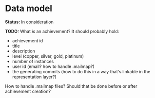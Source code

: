 # Data model
**Status:** In consideration

**TODO:** What _is_ an achievement? It should probably hold:
* achievement id
* title
* description
* level (copper, silver, gold, platinum)
* number of instances
* user id (email? how to handle .mailmap?)
* the generating commits (how to do this in a way that's linkable in the representation layer?)

How to handle .mailmap files? Should that be done before or after achievement creation?
